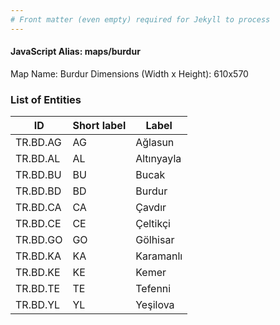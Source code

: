 ```yaml
---
# Front matter (even empty) required for Jekyll to process
---
```


#### JavaScript Alias: maps/burdur

Map Name: Burdur
Dimensions (Width x Height): 610x570





### List of Entities

ID | Short label | Label
---|---|---|
TR.BD.AG | AG | Ağlasun
TR.BD.AL | AL | Altınyayla
TR.BD.BU | BU | Bucak
TR.BD.BD | BD | Burdur
TR.BD.CA | CA | Çavdır
TR.BD.CE | CE | Çeltikçi
TR.BD.GO | GO | Gölhisar
TR.BD.KA | KA | Karamanlı
TR.BD.KE | KE | Kemer
TR.BD.TE | TE | Tefenni
TR.BD.YL | YL | Yeşilova